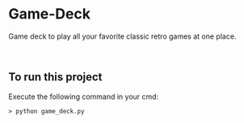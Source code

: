 # Game-Deck
Game deck to play all your favorite classic retro games at one place.

<br>

## To run this project
Execute the following command in your cmd:<br>

    > python game_deck.py
